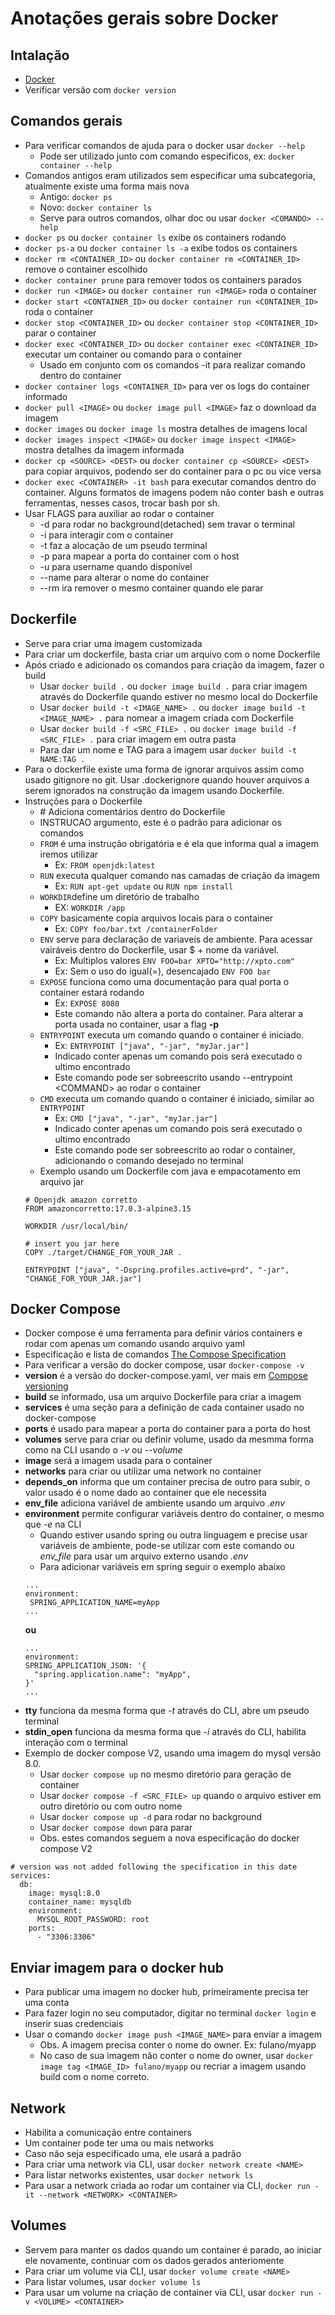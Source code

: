 # Anotações gerais sobre Docker

## Intalação
- [Docker](https://docs.docker.com/get-docker/)
- Verificar versão com `docker version`

## Comandos gerais
- Para verificar comandos de ajuda para o docker usar `docker --help`
    - Pode ser utilizado junto com comando especificos, ex: `docker container --help`
- Comandos antigos eram utilizados sem especificar uma subcategoria, atualmente existe uma forma mais nova
    - Antigo: `docker ps`
    - Novo: `docker container ls`
    - Serve para outros comandos, olhar doc ou usar `docker <COMANDO> --help`
- `docker ps` ou `docker container ls` exibe os containers rodando
- `docker ps-a` ou `docker container ls -a` exibe todos os containers
- `docker rm <CONTAINER_ID>` ou `docker container rm <CONTAINER_ID>` remove o container escolhido
- `docker container prune` para remover todos os containers parados
- `docker run <IMAGE>` ou `docker container run <IMAGE>` roda o container
- `docker start <CONTAINER_ID>` ou `docker container run <CONTAINER_ID>` roda o container
- `docker stop <CONTAINER_ID>` ou `docker container stop <CONTAINER_ID>` parar o container
- `docker exec <CONTAINER_ID>` ou `docker container exec <CONTAINER_ID>` executar um container ou comando para o container
    - Usado em conjunto com os comandos -it para realizar comando dentro do container
- `docker container logs <CONTAINER_ID>` para ver os logs do container informado
- `docker pull <IMAGE>` ou `docker image pull <IMAGE>` faz o download da imagem
- `docker images` ou `docker image ls` mostra detalhes de imagens local
- `docker images inspect <IMAGE>` ou `docker image inspect <IMAGE>` mostra detalhes da imagem informada
- `docker cp <SOURCE> <DEST>` ou `docker container cp <SOURCE> <DEST>` para copiar arquivos, podendo ser do container para o pc ou vice versa
- `docker exec <CONTAINER> -it bash` para executar comandos dentro do container. Alguns formatos de imagens podem não conter bash e outras ferramentas, nesses casos, trocar bash por sh.
- Usar FLAGS para auxiliar ao rodar o container
    - -d para rodar no background(detached) sem travar o terminal
    - -i para interagir com o container
    - -t faz a alocação de um pseudo terminal
    - -p para mapear a porta do container com o host
    - -u para username quando disponível
    - --name para alterar o nome do container
    - --rm ira remover o mesmo container quando ele parar
## Dockerfile
- Serve para criar uma imagem customizada
- Para criar um dockerfile, basta criar um arquivo com o nome Dockerfile
- Após criado e adicionado os comandos para criação da imagem, fazer o build
    - Usar `docker build .` ou `docker image build .` para criar imagem através do Dockerfile quando estiver no mesmo local do Dockerfile
    - Usar `docker build -t <IMAGE_NAME> .` ou `docker image build -t <IMAGE_NAME> .` para nomear a imagem criada com Dockerfile
    - Usar `docker build -f <SRC_FILE> .` ou `docker image build -f <SRC_FILE> .` para criar imagem em outra pasta
    - Para dar um nome e TAG para a imagem usar `docker build -t NAME:TAG .`
- Para o dockerfile existe uma forma de ignorar arquivos assim como usado gitignore no git. Usar .dockerignore quando houver arquivos a serem ignorados na construção da imagem usando Dockerfile.
- Instruções para o Dockerfile
    * \# Adiciona comentários dentro do Dockerfile
    - INSTRUCAO argumento, este é o padrão para adicionar os comandos
    - `FROM` é uma instrução obrigatória e é ela que informa qual a imagem iremos utilizar
        - Ex: `FROM openjdk:latest`
    - `RUN` executa qualquer comando nas camadas de criação da imagem
        - Ex: `RUN apt-get update` ou `RUN npm install`
    - `WORKDIR`define um diretório de trabalho
        - EX: `WORKDIR /app`
    - `COPY` basicamente copia arquivos locais para o container
        - Ex: `COPY foo/bar.txt /containerFolder`
    - `ENV` serve para declaração de variaveis de ambiente. Para acessar vairáveis dentro do Dockerfile, usar $ + nome da variável.
        - Ex: Multiplos valores `ENV FOO=bar XPTO="http://xpto.com"`
        - Ex: Sem o uso do igual(=), desencajado `ENV FOO bar`
    - `EXPOSE` funciona como uma documentação para qual porta o container estará rodando
        - Ex: `EXPOSE 8080`
        - Este comando não altera a porta do container. Para alterar a porta usada no container, usar a flag **-p**
    - `ENTRYPOINT` executa um comando quando o container é iniciado. 
        - Ex: `ENTRYPOINT ["java", "-jar", "myJar.jar"]`
        - Indicado conter apenas um comando pois será executado o ultimo encontrado
        - Este comando pode ser sobreescrito usando --entrypoint \<COMMAND\> ao rodar o container
    - `CMD` executa um comando quando o container é iniciado, similar ao `ENTRYPOINT`
        - Ex: `CMD ["java", "-jar", "myJar.jar"]`
        - Indicado conter apenas um comando pois será executado o ultimo encontrado
        - Este comando pode ser sobreescrito ao rodar o container, adicionando o comando desejado no terminal
    - Exemplo usando um Dockerfile com java e empacotamento em arquivo jar
    ```
    # Openjdk amazon corretto
    FROM amazoncorretto:17.0.3-alpine3.15

    WORKDIR /usr/local/bin/

    # insert you jar here
    COPY ./target/CHANGE_FOR_YOUR_JAR .

    ENTRYPOINT ["java", "-Dspring.profiles.active=prd", "-jar", "CHANGE_FOR_YOUR_JAR.jar"]
    ```

## Docker Compose
- Docker compose é uma ferramenta para definir vários containers e rodar com apenas um comando usando arquivo yaml
- Especificação e lista de comandos [The Compose Specification](https://github.com/compose-spec/compose-spec/blob/master/spec.md)
- Para verificar a versão do docker compose, usar `docker-compose -v`
- **version** é a versão do docker-compose.yaml, ver mais em [Compose versioning](https://docs.docker.com/compose/compose-file/compose-versioning/)
- **build** se informado, usa um arquivo Dockerfile para criar a imagem
- **services** é uma seção para a definição de cada container usado no docker-compose
- **ports** é usado para mapear a porta do container para a porta do host
- **volumes** serve para criar ou definir volume, usado da mesmma forma como na CLI usando o *-v* ou *--volume*
- **image** será a imagem usada para o container
- **networks** para criar ou utilizar uma network no container
- **depends_on** informa que um container precisa de outro para subir, o valor usado é o nome dado ao container que ele necessita
- **env_file** adiciona variável de ambiente usando um arquivo *.env*
- **environment** permite configurar variáveis dentro do container, o mesmo que *-e* na CLI
    - Quando estiver usando spring ou outra linguagem e precise usar variáveis de ambiente, pode-se utilizar com este comando ou *env_file* para usar um arquivo externo usando *.env*
    - Para adicionar variáveis em spring seguir o exemplo abaixo
    ```
    ...
    environment:
     SPRING_APPLICATION_NAME=myApp
    ...
    ```
    **ou**
    ```
    ...
    environment:
    SPRING_APPLICATION_JSON: '{
      "spring.application.name": "myApp",
    }'
    ...
    ```
- **tty** funciona da mesma forma que *-t* através do CLI, abre um pseudo terminal
- **stdin_open** funciona da mesma forma que *-i* através do CLI, habilita interação com o terminal
- Exemplo de docker compose V2, usando uma imagem do mysql versão 8.0.
    - Usar `docker compose up` no mesmo diretório para geração de container
    - Usar `docker compose -f <SRC_FILE> up` quando o arquivo estiver em outro diretório ou com outro nome
    - Usar `docker compose up -d` para rodar no background
    - Usar `docker compose down` para parar
    - Obs. estes comandos seguem a nova especificação do docker compose V2
```
# version was not added following the specification in this date
services:
  db:
    image: mysql:8.0
    container_name: mysqldb
    environment:
      MYSQL_ROOT_PASSWORD: root
    ports:
      - "3306:3306"
```

## Enviar imagem para o docker hub
- Para publicar uma imagem no docker hub, primeiramente precisa ter uma conta
- Para fazer login no seu computador, digitar no terminal `docker login` e inserir suas credenciais
- Usar o comando `docker image push <IMAGE_NAME>` para enviar a imagem
    - Obs. A imagem precisa conter o nome do owner. Ex: fulano/myapp
    - No caso de sua imagem não conter o nome do owner, usar `docker image tag <IMAGE_ID> fulano/myapp` ou recriar a imagem usando build com o nome correto.

## Network
- Habilita a comunicação entre containers
- Um container pode ter uma ou mais networks
- Caso não seja especificado uma, ele usará a padrão
- Para criar uma network via CLI, usar `docker network create <NAME>`
- Para listar networks existentes, usar `docker network ls`
- Para usar a network criada ao rodar um container via CLI, `docker run -it --network <NETWORK> <CONTAINER>`


## Volumes
- Servem para manter os dados quando um container é parado, ao iniciar ele novamente, continuar com os dados gerados anteriomente
- Para criar um volume via CLI, usar `docker volume create <NAME>`
- Para listar volumes, usar `docker volume ls`
- Para usar um volume na criação de container via CLI, usar `docker run -v <VOLUME> <CONTAINER>`